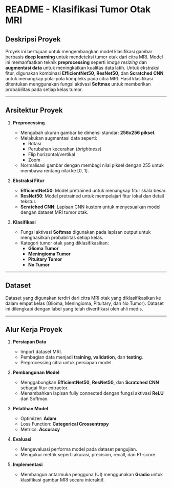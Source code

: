 # README - Klasifikasi Tumor Otak MRI

## Deskripsi Proyek
Proyek ini bertujuan untuk mengembangkan model klasifikasi gambar berbasis **deep learning** untuk mendeteksi tumor otak dari citra MRI. Model ini memanfaatkan teknik **preprocessing** seperti *image resizing* dan **augmentasi data** untuk meningkatkan kualitas data latih. Untuk ekstraksi fitur, digunakan kombinasi **EfficientNet50**, **ResNet50**, dan **Scratched CNN** untuk menangkap pola-pola kompleks pada citra MRI. Hasil klasifikasi ditentukan menggunakan fungsi aktivasi **Softmax** untuk memberikan probabilitas pada setiap kelas tumor.

---

## Arsitektur Proyek
1. **Preprocessing**
   - Mengubah ukuran gambar ke dimensi standar: **256x256 piksel**.
   - Melakukan augmentasi data seperti:
     - Rotasi
     - Perubahan kecerahan (*brightness*)
     - Flip horizontal/vertikal
     - Zoom
   - Normalisasi gambar dengan membagi nilai piksel dengan 255 untuk membawa rentang nilai ke [0, 1].

2. **Ekstraksi Fitur**
   - **EfficientNet50**: Model pretrained untuk menangkap fitur skala besar.
   - **ResNet50**: Model pretrained untuk mempelajari fitur lokal dan detail tekstur.
   - **Scratched CNN**: Lapisan CNN kustom untuk menyesuaikan model dengan dataset MRI tumor otak.

3. **Klasifikasi**
   - Fungsi aktivasi **Softmax** digunakan pada lapisan output untuk menghasilkan probabilitas setiap kelas.
   - Kategori tumor otak yang diklasifikasikan:
     - **Glioma Tumor**
     - **Meningioma Tumor**
     - **Pituitary Tumor**
     - **No Tumor**

---

## Dataset
Dataset yang digunakan terdiri dari citra MRI otak yang diklasifikasikan ke dalam empat kelas (Glioma, Meningioma, Pituitary, dan No Tumor). Dataset ini dilengkapi dengan label yang telah diverifikasi oleh ahli medis.

---

## Alur Kerja Proyek
1. **Persiapan Data**
   - Import dataset MRI.
   - Pembagian data menjadi **training**, **validation**, dan **testing**.
   - Preprocessing citra untuk persiapan model.

2. **Pembangunan Model**
   - Menggabungkan **EfficientNet50**, **ResNet50**, dan **Scratched CNN** sebagai fitur extractor.
   - Menambahkan lapisan fully connected dengan fungsi aktivasi **ReLU** dan Softmax.

3. **Pelatihan Model**
   - Optimizer: **Adam**
   - Loss Function: **Categorical Crossentropy**
   - Metrics: **Accuracy**

4. **Evaluasi**
   - Mengevaluasi performa model pada dataset pengujian.
   - Mengukur metrik seperti akurasi, precision, recall, dan F1-score.

5. **Implementasi**
   - Membangun antarmuka pengguna (UI) menggunakan **Gradio** untuk klasifikasi gambar MRI secara interaktif.
